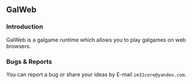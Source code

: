 ## GalWeb
### Introduction
GalWeb is a galgame runtime which allows you to play galgames on web browsers.

### Bugs & Reports
You can report a bug or share your ideas by E-mail `im31core@yandex.com`.
